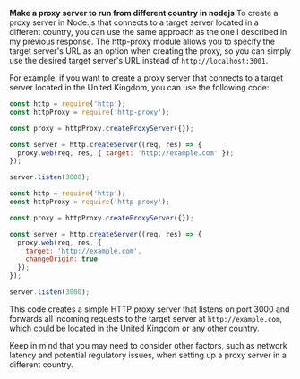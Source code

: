 **Make a proxy server to run from different country in nodejs**
To create a proxy server in Node.js that connects to a target server located in a different country, you can use the same approach as the one I described in my previous response. The http-proxy module allows you to specify the target server's URL as an option when creating the proxy, so you can simply use the desired target server's URL instead of ```http://localhost:3001```.

For example, if you want to create a proxy server that connects to a target server located in the United Kingdom, you can use the following code:

```js
const http = require('http');
const httpProxy = require('http-proxy');

const proxy = httpProxy.createProxyServer({});

const server = http.createServer((req, res) => {
  proxy.web(req, res, { target: 'http://example.com' });
});

server.listen(3000);
```


```js
const http = require('http');
const httpProxy = require('http-proxy');

const proxy = httpProxy.createProxyServer({});

const server = http.createServer((req, res) => {
  proxy.web(req, res, {
    target: 'http://example.com',
    changeOrigin: true
  });
});

server.listen(3000);

```

This code creates a simple HTTP proxy server that listens on port 3000 and forwards all incoming requests to the target server at ```http://example.com```, which could be located in the United Kingdom or any other country.

Keep in mind that you may need to consider other factors, such as network latency and potential regulatory issues, when setting up a proxy server in a different country.